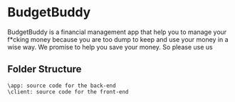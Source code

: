 # BudgetBuddy

BudgetBuddy is a financial management app that help you to manage your f*cking money because you are too
dump to keep and use your money in a wise way. We promise to help you save your money. So please use us

## Folder Structure
```
\app: source code for the back-end
\client: source code for the front-end
```